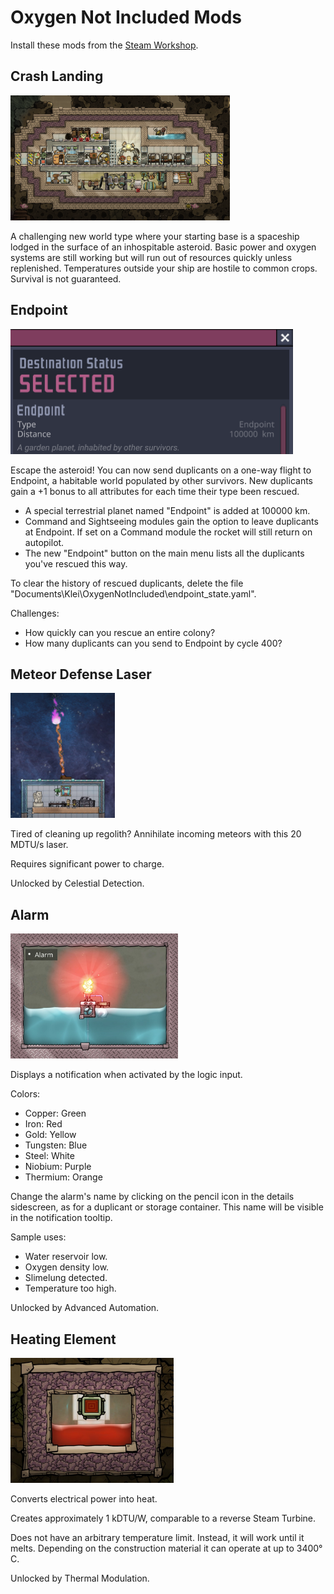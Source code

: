 # Oxygen Not Included Mods

Install these mods from the [Steam Workshop](https://steamcommunity.com/profiles/76561197980278821/myworkshopfiles/?appid=457140).

## Crash Landing

<img src="CrashLanding/preview.png" height=200px/>

A challenging new world type where your starting base is a spaceship lodged in the surface of an inhospitable asteroid. Basic power and oxygen systems are still working but will run out of resources quickly unless replenished. Temperatures outside your ship are hostile to common crops. Survival is not guaranteed.

## Endpoint

<img src="Endpoint/preview.png" height=200px/>

Escape the asteroid! You can now send duplicants on a one-way flight to Endpoint, a habitable world populated by other survivors. New duplicants gain a +1 bonus to all attributes for each time their type been rescued.

- A special terrestrial planet named "Endpoint" is added at 100000 km.
- Command and Sightseeing modules gain the option to leave duplicants at Endpoint. If set on a Command module the rocket will still return on autopilot.
- The new "Endpoint" button on the main menu lists all the duplicants you've rescued this way.

To clear the history of rescued duplicants, delete the file "Documents\Klei\OxygenNotIncluded\endpoint_state.yaml".

Challenges:

- How quickly can you rescue an entire colony?
- How many duplicants can you send to Endpoint by cycle 400?

## Meteor Defense Laser

<img src="MeteorDefenseLaser/preview.jpg" height=200px/>

Tired of cleaning up regolith? Annihilate incoming meteors with this 20 MDTU/s laser.

Requires significant power to charge.

Unlocked by Celestial Detection.

## Alarm

<img src="Alarm/preview.png" height=200px/>

Displays a notification when activated by the logic input.

Colors:

- Copper: Green
- Iron: Red
- Gold: Yellow
- Tungsten: Blue
- Steel: White
- Niobium: Purple
- Thermium: Orange

Change the alarm's name by clicking on the pencil icon in the details sidescreen, as for a duplicant or storage container. This name will be visible in the notification tooltip.

Sample uses:

- Water reservoir low.
- Oxygen density low.
- Slimelung detected.
- Temperature too high.

Unlocked by Advanced Automation.

## Heating Element

<img src="HeatingElement/preview.jpg" height=200px/>

Converts electrical power into heat.

Creates approximately 1 kDTU/W, comparable to a reverse Steam Turbine.

Does not have an arbitrary temperature limit. Instead, it will work until it melts. Depending on the construction material it can operate at up to 3400&deg; C.

Unlocked by Thermal Modulation.